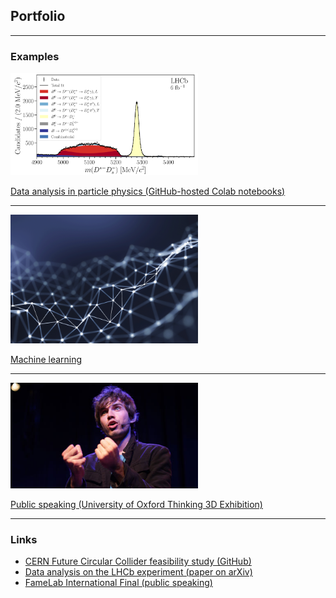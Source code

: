 ## Portfolio

---

### Examples

<img src="images/DstDsst_Fit.png?raw=true" width="300"/>

[Data analysis in particle physics (GitHub-hosted Colab notebooks)](https://github.com/donalrinho/Bc2JpsiMuNu)


---
<img src="images/neural_network.png?raw=true" width="300"/>

[Machine learning](/sample_page)


---
<img src="images/Donal_Hill_FameLab.jpeg?raw=true" width="300"/>

[Public speaking (University of Oxford Thinking 3D Exhibition)](https://podcasts.ox.ac.uk/particles-space)


---

### Links

- [CERN Future Circular Collider feasibility study (GitHub)](https://github.com/HEP-FCC/FCCeePhysicsPerformance/tree/master/case-studies/flavour/Bc2TauNu)
- [Data analysis on the LHCb experiment (paper on arXiv)](https://arxiv.org/abs/2012.09903)
- [FameLab International Final (public speaking)](https://www.youtube.com/watch?v=hCm-Z0I392M)

